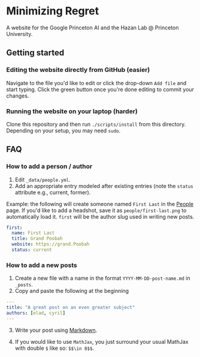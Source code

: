 # Minimizing Regret

A website for the Google Princeton AI and the Hazan Lab @ Princeton University.

## Getting started

### Editing the website directly from GitHub (easier)
Navigate to the file you'd like to edit or click the drop-down `Add file` and start typing. Click the green button once you're done editing to commit your changes.

### Running the website on your laptop (harder)
Clone this repository and then run `./scripts/install` from this directory. Depending on your setup, you may need `sudo`.

## FAQ

### How to add a person / author
1. Edit `_data/people.yml`.
2. Add an appropriate entry modeled after existing entries (note the `status` attribute e.g., current, former).

Example: the following will create someone named `First Last` in the [People](https://minregret.github.io/people) page. If you'd like to add a headshot, save it as `people/first-last.png` to automatically load it. `first` will be the author slug used in writing new posts.
```yaml
first:
  name: First Last
  title: Grand Poobah
  website: https://grand.Poobah
  status: current
```

### How to add a new posts
1. Create a new file with a name in the format `YYYY-MM-DD-post-name.md` in `_posts`.
2. Copy and paste the following at the beginning
```yaml
---
title: "A great post on an even greater subject"
authors: [elad, cyril]
---
```
3. Write your post using [Markdown](https://www.markdownguide.org/basic-syntax/).

4. If you would like to use `MathJax`, you just surround your usual MathJax with double `$` like so: `$$\in 8$$`.
